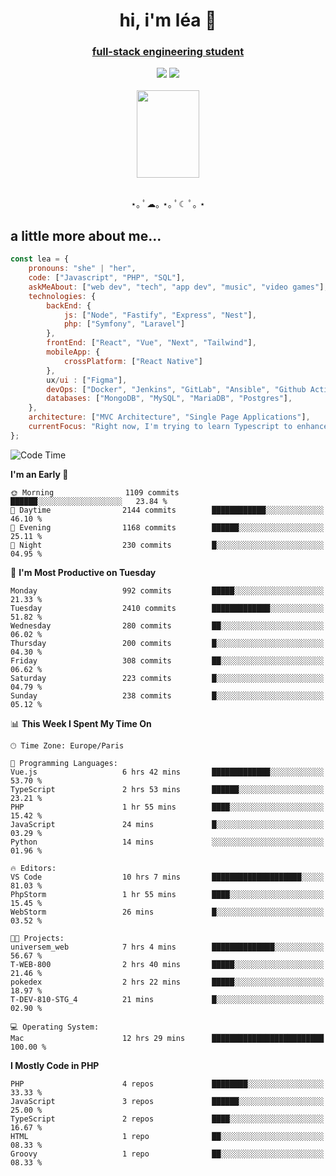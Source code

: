 <h1 align="center">hi, i'm léa 🌙</h1>
<h3 align="center"><ins>full-stack engineering student</ins></h3>  
<div align="center">
  <a href="https://www.linkedin.com/in/lea-reiter22/"><img src="https://img.shields.io/badge/LinkedIn-0077B5?style=for-the-badge&logo=linkedin&logoColor=white"/></a>
  <a href="mailto:lea.reiter@outlook.fr"><img src="https://img.shields.io/badge/Contact-2A2A2A?style=for-the-badge&logo=minutemailer&logoColor=white"/></a>
</div>
<br>
  <div align="center">  <img src="https://github.com/xmnchild/xmnchild/blob/main/1702415560_StardewValleyHappyGreyCat.png" height="140" width="100"/>
</div>
<br>
  <p align="center">
                 ⋆｡ ﾟ☁︎｡ ⋆｡ ﾟ☾ ﾟ｡ ⋆
  </p>
  <h2>a little more about me...</h2>
  
```js
const lea = {
    pronouns: "she" | "her",
    code: ["Javascript", "PHP", "SQL"],
    askMeAbout: ["web dev", "tech", "app dev", "music", "video games"],
    technologies: {
        backEnd: {
            js: ["Node", "Fastify", "Express", "Nest"],
            php: ["Symfony", "Laravel"]
        },
        frontEnd: ["React", "Vue", "Next", "Tailwind"],
        mobileApp: {
            crossPlatform: ["React Native"]
        },
        ux/ui : ["Figma"],
        devOps: ["Docker", "Jenkins", "GitLab", "Ansible", "Github Actions"],
        databases: ["MongoDB", "MySQL", "MariaDB", "Postgres"],
    },
    architecture: ["MVC Architecture", "Single Page Applications"],
    currentFocus: "Right now, I'm trying to learn Typescript to enhance my Javascript development.",
};
```
<!--START_SECTION:waka-->
![Code Time](http://img.shields.io/badge/Code%20Time-24%20hrs%2055%20mins-blue)

**I'm an Early 🐤** 

```text
🌞 Morning                1109 commits        ██████░░░░░░░░░░░░░░░░░░░   23.84 % 
🌆 Daytime                2144 commits        ████████████░░░░░░░░░░░░░   46.10 % 
🌃 Evening                1168 commits        ██████░░░░░░░░░░░░░░░░░░░   25.11 % 
🌙 Night                  230 commits         █░░░░░░░░░░░░░░░░░░░░░░░░   04.95 % 
```
📅 **I'm Most Productive on Tuesday** 

```text
Monday                   992 commits         █████░░░░░░░░░░░░░░░░░░░░   21.33 % 
Tuesday                  2410 commits        █████████████░░░░░░░░░░░░   51.82 % 
Wednesday                280 commits         ██░░░░░░░░░░░░░░░░░░░░░░░   06.02 % 
Thursday                 200 commits         █░░░░░░░░░░░░░░░░░░░░░░░░   04.30 % 
Friday                   308 commits         ██░░░░░░░░░░░░░░░░░░░░░░░   06.62 % 
Saturday                 223 commits         █░░░░░░░░░░░░░░░░░░░░░░░░   04.79 % 
Sunday                   238 commits         █░░░░░░░░░░░░░░░░░░░░░░░░   05.12 % 
```


📊 **This Week I Spent My Time On** 

```text
🕑︎ Time Zone: Europe/Paris

💬 Programming Languages: 
Vue.js                   6 hrs 42 mins       █████████████░░░░░░░░░░░░   53.70 % 
TypeScript               2 hrs 53 mins       ██████░░░░░░░░░░░░░░░░░░░   23.21 % 
PHP                      1 hr 55 mins        ████░░░░░░░░░░░░░░░░░░░░░   15.42 % 
JavaScript               24 mins             █░░░░░░░░░░░░░░░░░░░░░░░░   03.29 % 
Python                   14 mins             ░░░░░░░░░░░░░░░░░░░░░░░░░   01.96 % 

🔥 Editors: 
VS Code                  10 hrs 7 mins       ████████████████████░░░░░   81.03 % 
PhpStorm                 1 hr 55 mins        ████░░░░░░░░░░░░░░░░░░░░░   15.45 % 
WebStorm                 26 mins             █░░░░░░░░░░░░░░░░░░░░░░░░   03.52 % 

🐱‍💻 Projects: 
universem_web            7 hrs 4 mins        ██████████████░░░░░░░░░░░   56.67 % 
T-WEB-800                2 hrs 40 mins       █████░░░░░░░░░░░░░░░░░░░░   21.46 % 
pokedex                  2 hrs 22 mins       █████░░░░░░░░░░░░░░░░░░░░   18.97 % 
T-DEV-810-STG_4          21 mins             █░░░░░░░░░░░░░░░░░░░░░░░░   02.90 % 

💻 Operating System: 
Mac                      12 hrs 29 mins      █████████████████████████   100.00 % 
```

**I Mostly Code in PHP** 

```text
PHP                      4 repos             ████████░░░░░░░░░░░░░░░░░   33.33 % 
JavaScript               3 repos             ██████░░░░░░░░░░░░░░░░░░░   25.00 % 
TypeScript               2 repos             ████░░░░░░░░░░░░░░░░░░░░░   16.67 % 
HTML                     1 repo              ██░░░░░░░░░░░░░░░░░░░░░░░   08.33 % 
Groovy                   1 repo              ██░░░░░░░░░░░░░░░░░░░░░░░   08.33 % 
```




<!--END_SECTION:waka-->
